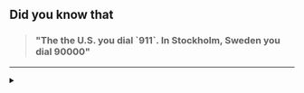 ## Did you know that

<h3>
  <blockquote>
<!--START_SECTION:debris-->                                                                                                                                                                                                                                                                                                                                                                                      
"The the U.S. you dial `911`. In Stockholm, Sweden you dial 90000"
<!--END_SECTION:debris-->
  </blockquote>
</h3>

-----

<details>
  <summary></summary>

<img src="https://github-readme-stats.vercel.app/api?show_icons=true&hide=issues&username=ekickx"> <img src="https://github-readme-stats.vercel.app/api/top-langs/?layout=compact&username=ekickx">

</details>
